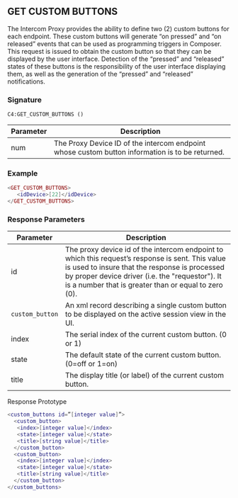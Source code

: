 ## GET CUSTOM BUTTONS

The Intercom Proxy provides the ability to define two (2) custom buttons for each endpoint. These custom buttons will generate “on pressed” and “on released” events that can be used as programming triggers in Composer. This request is issued to obtain the custom button so that they can be displayed by the user interface. Detection of the “pressed” and “released” states of these buttons is the responsibility of the user interface displaying them, as well as the generation of the “pressed” and “released” notifications.


### Signature

`C4:GET_CUSTOM_BUTTONS ()`


| Parameter | Description |
| --- | --- |
| num | The Proxy Device ID of the intercom endpoint whose custom button information is to be returned. |


### Example

```lua
<GET_CUSTOM_BUTTONS>
   <idDevice>[22]</idDevice>
</GET_CUSTOM_BUTTONS>
```


### Response Parameters

| Parameter | Description |
| --- | --- |
| id | The proxy device id of the intercom endpoint to which this request’s response is sent. This value is used to insure that the response is processed by proper device driver (i.e. the "requestor"). It is a number that is greater than or equal to zero (0). |
| `custom_button` | An xml record describing a single custom button to be displayed on the active session view in the UI. |
| index | The serial index of the current custom button. (0 or 1) |
| state | The default state of the current custom button. (0=off or 1=on) |
| title | The display title (or label) of the current custom button. |

Response Prototype

```lua
<custom_buttons id=”[integer value]”>
  <custom_button>
   <index>[integer value]</index>
   <state>[integer value]</state>
   <title>[string value]</title>
  </custom_button>
  <custom_button>
   <index>[integer value]</index>
   <state>[integer value]</state>
   <title>[string value]</title>
  </custom_button>
</custom_buttons>
```
